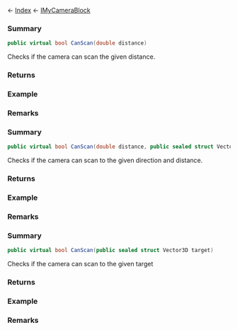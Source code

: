 ← [Index](Api-Index) ← [IMyCameraBlock](Sandbox.ModAPI.Ingame.IMyCameraBlock)

### Summary

```csharp
public virtual bool CanScan(double distance)
```

Checks if the camera can scan the given distance.

### Returns



### Example

### Remarks

### Summary

```csharp
public virtual bool CanScan(double distance, public sealed struct Vector3D direction)
```

Checks if the camera can scan to the given direction and distance.

### Returns



### Example

### Remarks

### Summary

```csharp
public virtual bool CanScan(public sealed struct Vector3D target)
```

Checks if the camera can scan to the given target

### Returns



### Example

### Remarks

